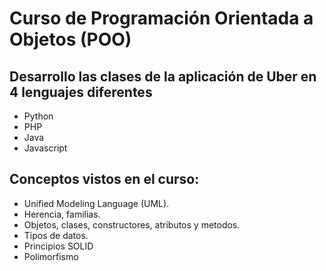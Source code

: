 # Curso de Programación Orientada a Objetos (POO)
## Desarrollo las clases de la aplicación de Uber en 4 lenguajes diferentes
- Python
- PHP
- Java
- Javascript
## Conceptos vistos en el curso:
- Unified Modeling Language (UML).
- Herencia, familias.
- Objetos, clases, constructores, atributos y metodos.
- Tipos de datos.
- Principios SOLID
- Polimorfismo
